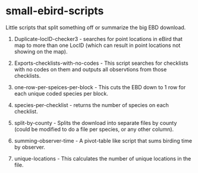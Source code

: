 # small-ebird-scripts
Little scripts that split something off or summarize the big EBD download.

1. Duplicate-locID-checker3 - searches for point locations in eBird that map to more than one LocID (which can result in point locations not showing on the map). 

2. Exports-checklists-with-no-codes - This script searches for checklists with no codes on them and outputs all observtions from those checklists.

3. one-row-per-speices-per-block - This cuts the EBD down to 1 row for each unique coded species per block.

4. species-per-checklist - returns the number of species on each checklist.

5. split-by-county - Splits the download into separate files by county (could be modified to do a file per species, or any other column).

6. summing-observer-time - A pivot-table like script that sums birding time by observer.

7. unique-locations - This calculates the number of unique locations in the file.
